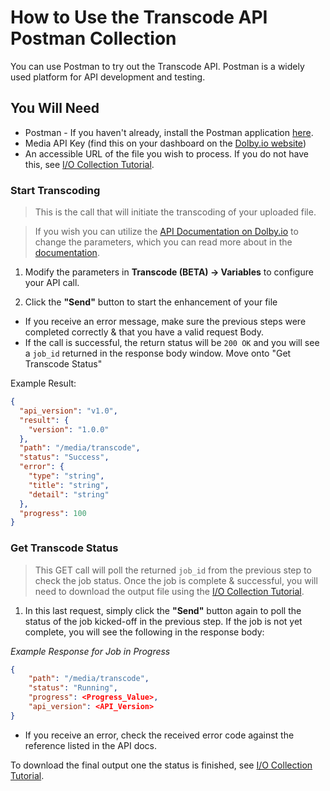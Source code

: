 # How to Use the Transcode API Postman Collection

You can use Postman to try out the Transcode API. Postman is a widely used platform for API development and testing.

## You Will Need

- Postman - If you haven't already, install the Postman application [here](https://www.postman.com/downloads/).
- Media API Key (find this on your dashboard on the [Dolby.io website](https://dolby.io/))
- An accessible URL of the file you wish to process. If you do not have this, see [I/O Collection Tutorial](docs/How-to-Use-Enhance-Collection.md).

### Start Transcoding

> This is the call that will initiate the transcoding of your uploaded file.

> If you wish you can utilize the [API Documentation on Dolby.io](https://docs.dolby.io/media-apis/reference/media-transcode-post) to change the parameters, which you can read more about in the [documentation](https://docs.dolby.io/media-apis/docs/transcode-api-guide).

1. Modify the parameters in **Transcode (BETA) -> Variables** to configure your API call.

2. Click the **"Send"** button to start the enhancement of your file

- If you receive an error message, make sure the previous steps were completed correctly & that you have a valid request Body.
- If the call is successful, the return status will be `200 OK` and you will see a `job_id` returned in the response body window. Move onto "Get Transcode Status"

Example Result:

```json
{
  "api_version": "v1.0",
  "result": {
    "version": "1.0.0"
  },
  "path": "/media/transcode",
  "status": "Success",
  "error": {
    "type": "string",
    "title": "string",
    "detail": "string"
  },
  "progress": 100
}
```

### Get Transcode Status

> This GET call will poll the returned `job_id` from the previous step to check the job status. Once the job is complete & successful, you will need to download the output file using the [I/O Collection Tutorial](docs/How-to-Use-Enhance-Collection.md).

1. In this last request, simply click the **"Send"** button again to poll the status of the job kicked-off in the previous step. If the job is not yet complete, you will see the following in the response body:

_Example Response for Job in Progress_

```json
{
    "path": "/media/transcode",
    "status": "Running",
    "progress": <Progress_Value>,
    "api_version": <API_Version>
}
```

- If you receive an error, check the received error code against the reference listed in the API docs.

To download the final output one the status is finished, see [I/O Collection Tutorial](docs/How-to-Use-Enhance-Collection.md).
